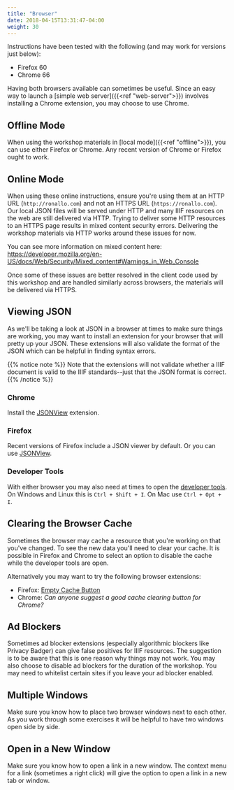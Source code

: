 ```yaml
---
title: "Browser"
date: 2018-04-15T13:31:47-04:00
weight: 30
---
```


Instructions have been tested with the following (and may work for versions just below):

- Firefox 60
- Chrome 66

Having both browsers available can sometimes be useful. Since an easy way to launch a [simple web server]({{<ref "web-server">}}) involves installing a Chrome extension, you may choose to use Chrome.

## Offline Mode

When using the workshop materials in [local mode]({{<ref "offline">}}), you can use either Firefox or Chrome. Any recent version of Chrome or Firefox ought to work.

## Online Mode

When using these online instructions, ensure you're using them at an HTTP URL (`http://ronallo.com`) and not an HTTPS URL (`https://ronallo.com`). Our local JSON files will be served under HTTP and many IIIF resources on the web are still delivered via HTTP. Trying to deliver some HTTP resources to an HTTPS page results in mixed content security errors. Delivering the workshop materials via HTTP works around these issues for now.

You can see more information on mixed content here: https://developer.mozilla.org/en-US/docs/Web/Security/Mixed_content#Warnings_in_Web_Console

Once some of these issues are better resolved in the client code used by this workshop and are handled similarly across browsers, the materials will be delivered via HTTPS.

## Viewing JSON

As we'll be taking a look at JSON in a browser at times to make sure things are working, you may want to install an extension for your browser that will pretty up your JSON. These extensions will also validate the format of the JSON which can be helpful in finding syntax errors.

{{% notice note %}}
Note that the extensions will not validate whether a IIIF document is valid to the IIIF standards--just that the JSON format is correct.
{{% /notice %}}

### Chrome

Install the [JSONView](https://chrome.google.com/webstore/detail/jsonview/chklaanhfefbnpoihckbnefhakgolnmc) extension.

### Firefox

Recent versions of Firefox include a JSON viewer by default. Or you can use [JSONView](https://addons.mozilla.org/en-US/firefox/addon/jsonview/).

### Developer Tools

With either browser you may also need at times to open the [developer tools](https://developer.mozilla.org/en-US/docs/Tools). On Windows and Linux this is `Ctrl + Shift + I`. On Mac use `Ctrl + Opt + I`.

## Clearing the Browser Cache

Sometimes the browser may cache a resource that you're working on that you've changed. To see the new data you'll need to clear your cache. It is possible in Firefox and Chrome to select an option to disable the cache while the developer tools are open.

Alternatively you may want to try the following browser extensions:

- Firefox: [Empty Cache Button](https://addons.mozilla.org/en-US/firefox/addon/empty-cache-button/)
- Chrome: _Can anyone suggest a good cache clearing button for Chrome?_
<!-- #backlog:370 Find a simple Chrome cache clearing extension -->

## Ad Blockers

Sometimes ad blocker extensions (especially algorithmic blockers like Privacy Badger) can give false positives for IIIF resources. The suggestion is to be aware that this is one reason why things may not work. You may also choose to disable ad blockers for the duration of the workshop. You may need to whitelist certain sites if you leave your ad blocker enabled.

## Multiple Windows

Make sure you know how to place two browser windows next to each other. As you work through some exercises it will be helpful to have two windows open side by side.

## Open in a New Window

Make sure you know how to open a link in a new window. The context menu for a link (sometimes a right click) will give the option to open a link in a new tab or window.
